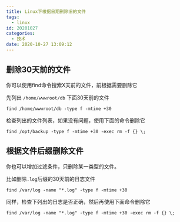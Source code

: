 ```yaml
---
title: Linux下根据日期删除旧的文件
tags:
  - linux
id: 20201027
categories:
  - 技术
date: 2020-10-27 13:09:12
---
```


## 删除30天前的文件

你可以使用find命令搜索X天前的文件，前根据需要删除它

先列出 `/home/wwwroot/db` 下面30天前的文件

```
find /home/wwwroot/db -type f -mtime +30
```

检查列出的文件列表，如果没有问题，使用下面的命令删除它

```
find /opt/backup -type f -mtime +30 -exec rm -f {} \; 
```

## 根据文件后缀删除文件

你也可以增加过滤条件，只删除某一类型的文件。

比如删除`.log`后缀的30天前的日志文件

```
find /var/log -name "*.log" -type f -mtime +30 
```

同样，检查下列出的日志是否正确，然后再使用下面命令删除它

```
find /var/log -name "*.log" -type f -mtime +30 -exec rm -f {} \; 
```